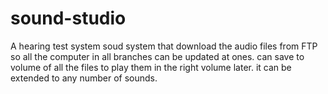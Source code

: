 # sound-studio
A hearing test system
soud system that download the audio files from FTP so all the computer in all branches can be updated at ones.
can save to volume of all the files to play them in the right volume later.
it can be extended to any number of sounds.
